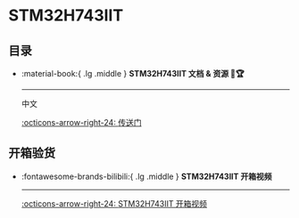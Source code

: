 # STM32H743IIT

## 目录

<div class="grid cards" markdown>

-   :material-book:{ .lg .middle } __STM32H743IIT 文档 & 资源 🎯🏆__

    ---

    中文

    [:octicons-arrow-right-24: <a href="http://www.openedv.com/docs/boards/stm32/zdyz_stm32h743_apollo.html" target="_blank"> 传送门 </a>](#)

</div>

## 开箱验货

<div class="grid cards" markdown>

-   :fontawesome-brands-bilibili:{ .lg .middle } __STM32H743IIT 开箱视频__

    ---

    [:octicons-arrow-right-24: <a href="https://www.bilibili.com/video/BV11f4y1v7xg/?vd_source=5a427660f0337fedc22d4803661d493f" target="_blank"> STM32H743IIT 开箱视频 </a>](#)

</div>